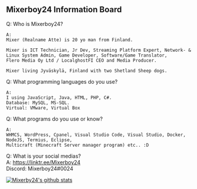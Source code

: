 ## Mixerboy24 Information Board    
    
   
Q: Who is Mixerboy24?    
```
A: 
Mixer (Realname Atte) is 20 yo man from Finland. 

Mixer is ICT Technician, Jr Dev, Streaming Platform Expert, Network- & Linux System Admin, Game Developer, Software/Game Translator,     
Flero Media Oy Ltd / LocalghostFI CEO and Media Producer.    

Mixer living Jyväskylä, Finland with two Shetland Sheep dogs.    
```     
     
Q: What programming languages do you use?     
```
A: 
I using JavaScript, Java, HTML, PHP, C#.     
Database: MySQL, MS-SQL.
Virtual: VMware, Virtual Box
```
    
Q: What programs do you use or know?     
```
A:
WHMCS, WordPress, Cpanel, Visual Studio Code, Visual Studio, Docker, NodeJS, Termius, Eclipse,
Multicraft (Minecraft Server manager program) etc.. :D
```
      
Q: What is your social medias?     
A: https://linktr.ee/Mixerboy24    
Discord: Mixerboy24#0024

[![Mixerby24's github stats](https://github-readme-stats.vercel.app/api?username=mixerboy24&count_private=true&theme=nord&show_icons=true)](https://github.com/mixerboy24/mixerboy24/blob/master/README.md)
